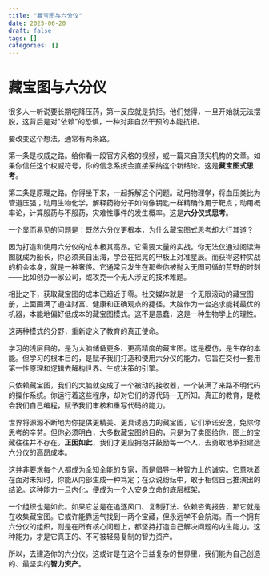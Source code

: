 ```yaml
---
title: "藏宝图与六分仪"
date: 2025-06-20
draft: false
tags: []
categories: []
---
```


# 藏宝图与六分仪

很多人一听说要长期吃降压药，第一反应就是抗拒。他们觉得，一旦开始就无法摆脱，这背后是对"依赖"的恐惧，一种对非自然干预的本能抗拒。

要改变这个想法，通常有两条路。

第一条是权威之路。给你看一段官方风格的视频，或一篇来自顶尖机构的文章。如果你信任这个权威符号，你的信念系统会直接采纳这个新结论。这是**藏宝图式思考**。

第二条是原理之路。你得坐下来，一起拆解这个问题。动用物理学，将血压类比为管道压强；动用生物化学，解释药物分子如何像钥匙一样精确作用于靶点；动用概率论，计算服药与不服药，灾难性事件的发生概率。这是**六分仪式思考**。

一个显而易见的问题是：既然六分仪更根本，为什么藏宝图式思考却大行其道？

因为打造和使用六分仪的成本极其高昂。它需要大量的实战。你无法仅通过阅读海图就成为船长，你必须亲自出海，学会在摇晃的甲板上对准星辰。而获得这种实战的机会本身，就是一种奢侈。它通常只发生在那些你被抛入无图可循的荒野的时刻——比如创办一家公司，或攻克一个无人涉足的技术难题。

相比之下，获取藏宝图的成本已趋近于零。社交媒体就是一个无限滚动的藏宝图册，上面画满了通往财富、健康和正确观点的捷径。大脑作为一台追求能耗最优的机器，本能地偏好低成本的藏宝图模式。这不是愚蠢，这是一种生物学上的理性。

这两种模式的分野，重新定义了教育的真正使命。

学习的浅层目的，是为大脑储备更多、更高精度的藏宝图。这是模仿，是生存的本能。但学习的根本目的，是赋予我们打造和使用六分仪的能力。它旨在交付一套用第一性原理和逻辑去解构世界、生成决策的引擎。

只依赖藏宝图，我们的大脑就变成了一个被动的接收器，一个装满了来路不明代码的操作系统。你运行着这些程序，却对它们的源代码一无所知。真正的教育，是教会我们自己编程，赋予我们审核和重写代码的能力。

世界将源源不断地为你提供更精美、更具诱惑力的藏宝图，它们承诺安逸，免除你思考的辛劳。但你必须明白，大多数藏宝图的目的，只是为了卖图给你，图上的宝藏往往并不存在。**正因如此**，我们才更应拥抱并鼓励每一个人，去勇敢地承担建造六分仪的高昂成本。

这并非要求每个人都成为全知全能的专家，而是倡导一种智力上的诚实。它意味着在面对未知时，你能从内部生成一种笃定；在众说纷纭中，敢于相信自己推演出的结论。这种能力一旦内化，便成为一个人安身立命的底层框架。

一个组织也是如此。如果它总是在追逐风口、复制打法、依赖咨询报告，那它就是在收集藏宝图。它或许能靠运气找到一两个宝藏，但永远学不会航海。而一个拥有六分仪的组织，则是在所有核心问题上，都坚持打造自己解决问题的内生能力。这种能力，才是它真正的、不可被轻易复制的智力资产。

所以，去建造你的六分仪。这或许是在这个日益复杂的世界里，我们能为自己创造的、最坚实的**智力资产**。